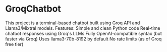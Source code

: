 # GroqChatbot
This project is a terminal-based chatbot built using Groq API and Llama3/Mixtral models.  Features: Simple and clean Python code  Real-time chatbot responses using Groq's LLMs  Fully OpenAI-compatible syntax (but faster via Groq)  Uses llama3-70b-8192 by default  No rate limits (as of Groq free tier)

